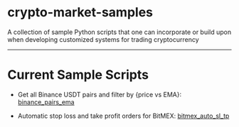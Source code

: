 # crypto-market-samples

A collection of sample Python scripts that one can incorporate or build upon when developing customized systems for trading cryptocurrency

---

# Current Sample Scripts

- Get all Binance USDT pairs and filter by {price vs EMA}: [binance_pairs_ema](https://github.com/imwatsi/crypto-market-samples/tree/master/binance_pairs_ema)

- Automatic stop loss and take profit orders for BitMEX: [bitmex_auto_sl_tp](https://github.com/imwatsi/crypto-market-samples/tree/master/bitmex_auto_sl_tp)
